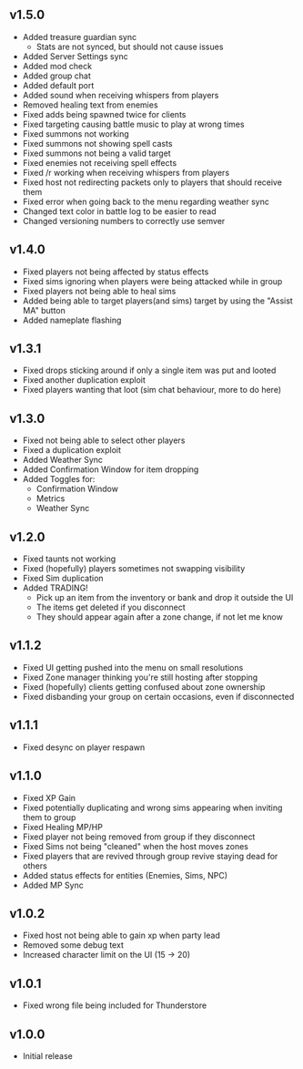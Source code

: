 ## v1.5.0
- Added treasure guardian sync
  - Stats are not synced, but should not cause issues
- Added Server Settings sync
- Added mod check
- Added group chat
- Added default port
- Added sound when receiving whispers from players
- Removed healing text from enemies
- Fixed adds being spawned twice for clients
- Fixed targeting causing battle music to play at wrong times
- Fixed summons not working
- Fixed summons not showing spell casts
- Fixed summons not being a valid target
- Fixed enemies not receiving spell effects
- Fixed /r working when receiving whispers from players
- Fixed host not redirecting packets only to players that should receive them
- Fixed error when going back to the menu regarding weather sync
- Changed text color in battle log to be easier to read
- Changed versioning numbers to correctly use semver

## v1.4.0
- Fixed players not being affected by status effects
- Fixed sims ignoring when players were being attacked while in group
- Fixed players not being able to heal sims
- Added being able to target players(and sims) target by using the "Assist MA" button
- Added nameplate flashing

## v1.3.1
- Fixed drops sticking around if only a single item was put and looted
- Fixed another duplication exploit
- Fixed players wanting that loot (sim chat behaviour, more to do here)

## v1.3.0
- Fixed not being able to select other players
- Fixed a duplication exploit
- Added Weather Sync
- Added Confirmation Window for item dropping
- Added Toggles for:
  - Confirmation Window
  - Metrics
  - Weather Sync

## v1.2.0
- Fixed taunts not working
- Fixed (hopefully) players sometimes not swapping visibility
- Fixed Sim duplication
- Added TRADING!
  - Pick up an item from the inventory or bank and drop it outside the UI
  - The items get deleted if you disconnect
  - They should appear again after a zone change, if not let me know

## v1.1.2
- Fixed UI getting pushed into the menu on small resolutions
- Fixed Zone manager thinking you're still hosting after stopping
- Fixed (hopefully) clients getting confused about zone ownership
- Fixed disbanding your group on certain occasions, even if disconnected

## v1.1.1
- Fixed desync on player respawn

## v1.1.0
- Fixed XP Gain
- Fixed potentially duplicating and wrong sims appearing when inviting them to group
- Fixed Healing MP/HP
- Fixed player not being removed from group if they disconnect
- Fixed Sims not being "cleaned" when the host moves zones
- Fixed players that are revived through group revive staying dead for others
- Added status effects for entities (Enemies, Sims, NPC)
- Added MP Sync

## v1.0.2
- Fixed host not being able to gain xp when party lead
- Removed some debug text
- Increased character limit on the UI (15 -> 20)

## v1.0.1
- Fixed wrong file being included for Thunderstore

## v1.0.0
- Initial release